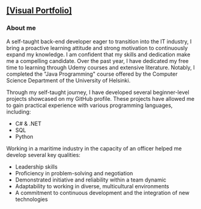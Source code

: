 ## [[Visual Portfolio]](https://github.com/Tox2401/Tox2401/blob/main/Portfolio.pdf)

### About me

A self-taught back-end developer eager to transition into the IT industry, I bring a proactive learning attitude and strong
motivation to continuously expand my knowledge. I am confident that my skills and dedication make me a compelling
candidate.
Over the past year, I have dedicated my free time to learning through Udemy courses and extensive literature. Notably, I
completed the "Java Programming" course offered by the Computer Science Department of the University of Helsinki.

Through my self-taught journey, I have developed several beginner-level projects showcased on my GitHub profile. These
projects have allowed me to gain practical experience with various programming languages, including:
- C# & .NET
- SQL
- Python

Working in a maritime industry in the capacity of an officer helped me develop several key qualities:
- Leadership skills
- Proficiency in problem-solving and negotiation
- Demonstrated initiative and reliability within a team dynamic
- Adaptability to working in diverse, multicultural environments
- A commitment to continuous development and the integration of new technologies
